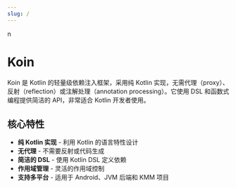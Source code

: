```yaml
---
slug: /
---
```

n
# Koin

Koin 是 Kotlin 的轻量级依赖注入框架，采用纯 Kotlin 实现，无需代理（proxy）、反射（reflection）或注解处理（annotation processing）。它使用 DSL 和函数式编程提供简洁的 API，非常适合 Kotlin 开发者使用。

## 核心特性

- **纯 Kotlin 实现** - 利用 Kotlin 的语言特性设计
- **无代理** - 不需要反射或代码生成
- **简洁的 DSL** - 使用 Kotlin DSL 定义依赖
- **作用域管理** - 灵活的作用域控制
- **支持多平台** - 适用于 Android、JVM 后端和 KMM 项目